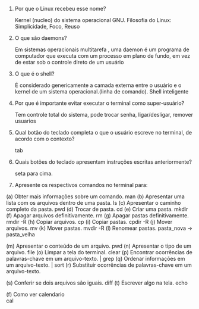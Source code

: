 1. Por que o Linux recebeu esse nome?
	
	Kernel (nucleo) do sistema operacional GNU.
	Filosofia do Linux: Simplicidade, Foco, Reuso 

2. O que são daemons?

	Em sistemas operacionais multitarefa , uma daemon é um programa de computador que executa com um processo em plano de fundo, em vez de estar sob o controle direto de um usuário	
	
3. O que é o shell?
	
	É considerado genericamente a camada externa entre o usuário e o kernel de um sistema operacional.(linha de comando). 
	Shell inteligente 

4. Por que é importante evitar executar o terminal como super-usuário?
	
	 Tem controle total do sistema, pode trocar senha, ligar/desligar, remover usuarios  

5. Qual botão do teclado completa o que o usuário escreve no terminal, de acordo com o contexto?
	
	tab

6. Quais botões do teclado apresentam instruções escritas anteriormente?
	
	seta para cima.

7. Apresente os respectivos comandos no terminal para:

  (a) Obter mais informações sobre um comando.
	man
  (b) Apresentar uma lista com os arquivos dentro de uma pasta.
	ls
  (c) Apresentar o caminho completo da pasta.
	pwd
  (d) Trocar de pasta.
	cd 
  (e) Criar uma pasta.
	mkdir 
  (f) Apagar arquivos definitivamente.
	rm
  (g) Apagar pastas definitivamente.
	rmdir -R
  (h) Copiar arquivos.
	cp
  (i) Copiar pastas.
	cpdir -R
  (j) Mover arquivos.
	mv 
  (k) Mover pastas.
	mvdir -R
  (l) Renomear pastas.
	pasta_nova -> pasta_velha
	
  (m) Apresentar o conteúdo de um arquivo.
	pwd
  (n) Apresentar o tipo de um arquivo.
	file
  (o) Limpar a tela do terminal.
	clear 
  (p) Encontrar ocorrências de palavras-chave em um arquivo-texto.
	| grep 
  (q) Ordenar informações em um arquivo-texto.
	| sort 
  (r) Substituir ocorrências de palavras-chave em um arquivo-texto.

  (s) Conferir se dois arquivos são iguais.
	diff
  (t) Escrever algo na tela.
	echo

  (f) Como ver calendario  
	cal  
	

